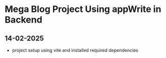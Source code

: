 # Mega Blog Project Using appWrite in Backend

## 14-02-2025
- project setup using vite and installed required dependencies